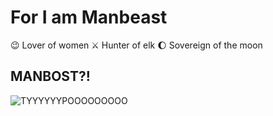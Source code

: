 # For I am Manbeast

😉 Lover of women
⚔️ Hunter of elk
🌔 Sovereign of the moon

## MANBOST?!
![TYYYYYYPOOOOOOOOO](https://media.tenor.com/5TlzM-Ppa2MAAAAd/aunty-donna-manbost.gif)
